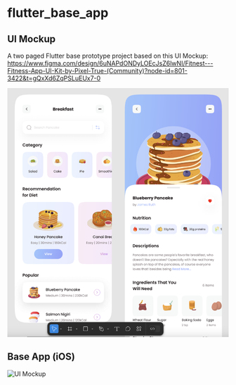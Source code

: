 # flutter_base_app


## UI Mockup
A two paged Flutter base prototype project based on this UI Mockup: https://www.figma.com/design/6uNAPdONDyLOEcJsZ6lwNI/Fitnest---Fitness-App-UI-Kit-by-Pixel-True-(Community)?node-id=801-3422&t=gQxXd6ZqPSLuEUx7-0

![UI Mockup](ui_mockup.png)

## Base App (iOS)

![UI Mockup](flutterbaseapp-showcase.gif)
